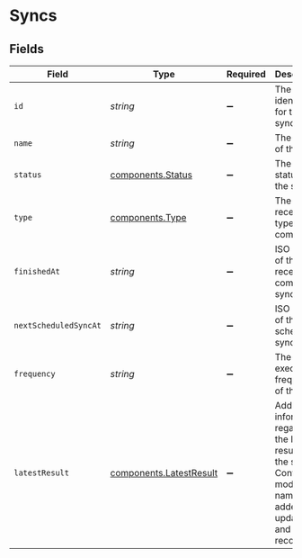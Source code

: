 # Syncs


## Fields

| Field                                                                                                                         | Type                                                                                                                          | Required                                                                                                                      | Description                                                                                                                   |
| ----------------------------------------------------------------------------------------------------------------------------- | ----------------------------------------------------------------------------------------------------------------------------- | ----------------------------------------------------------------------------------------------------------------------------- | ----------------------------------------------------------------------------------------------------------------------------- |
| `id`                                                                                                                          | *string*                                                                                                                      | :heavy_minus_sign:                                                                                                            | The unique identifier for the sync.                                                                                           |
| `name`                                                                                                                        | *string*                                                                                                                      | :heavy_minus_sign:                                                                                                            | The name of the sync.                                                                                                         |
| `status`                                                                                                                      | [components.Status](../../models/components/status.md)                                                                        | :heavy_minus_sign:                                                                                                            | The current status of the sync.                                                                                               |
| `type`                                                                                                                        | [components.Type](../../models/components/type.md)                                                                            | :heavy_minus_sign:                                                                                                            | The most recent sync type completed                                                                                           |
| `finishedAt`                                                                                                                  | *string*                                                                                                                      | :heavy_minus_sign:                                                                                                            | ISO string of the most recently completed sync                                                                                |
| `nextScheduledSyncAt`                                                                                                         | *string*                                                                                                                      | :heavy_minus_sign:                                                                                                            | ISO string of the next scheduled sync time                                                                                    |
| `frequency`                                                                                                                   | *string*                                                                                                                      | :heavy_minus_sign:                                                                                                            | The execution frequency of the sync                                                                                           |
| `latestResult`                                                                                                                | [components.LatestResult](../../models/components/latestresult.md)                                                            | :heavy_minus_sign:                                                                                                            | Additional information regarding the latest result of the sync. Contains a model name with added, updated and deleted records |